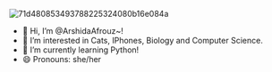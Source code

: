 ![71d480853493788225324080b16e084a](https://github.com/user-attachments/assets/2cec16ee-4881-4972-9f2d-5da048ac5fcd)

- 👋 Hi, I’m @ArshidaAfrouz~!
- 👀 I’m interested in Cats, IPhones, Biology and Computer Science.
- 🌱 I’m currently learning Python!
- 😄 Pronouns: she/her

<!---
ArshidaAfrouz/ArshidaAfrouz is a ✨ special ✨ repository because its `README.md` (this file) appears on your GitHub profile.
You can click the Preview link to take a look at your changes.
--->
